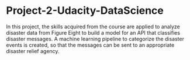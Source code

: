 # Project-2-Udacity-DataScience
In this project, the skills acquired from the course are applied to analyze disaster data from Figure Eight to build a model for an API that classifies disaster messages.
A machine learning pipeline to categorize the disaster events is created, so that the messages can be sent to an appropriate disaster relief agency. 
